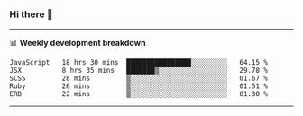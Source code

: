 ### Hi there 👋

-------

📊 **Weekly development breakdown**
<!--START_SECTION:waka-->
```text
JavaScript   18 hrs 30 mins  ████████████████░░░░░░░░░   64.15 % 
JSX          8 hrs 35 mins   ███████▒░░░░░░░░░░░░░░░░░   29.78 % 
SCSS         28 mins         ▒░░░░░░░░░░░░░░░░░░░░░░░░   01.67 % 
Ruby         26 mins         ▒░░░░░░░░░░░░░░░░░░░░░░░░   01.51 % 
ERB          22 mins         ▒░░░░░░░░░░░░░░░░░░░░░░░░   01.30 % 
```
<!--END_SECTION:waka-->
-------

<!--
**ashish-r/ashish-r** is a ✨ _special_ ✨ repository because its `README.md` (this file) appears on your GitHub profile.

Here are some ideas to get you started:

- 🔭 I’m currently working on ...
- 🌱 I’m currently learning ...
- 👯 I’m looking to collaborate on ...
- 🤔 I’m looking for help with ...
- 💬 Ask me about ...
- 📫 How to reach me: ...
- 😄 Pronouns: ...
- ⚡ Fun fact: ...
-->

